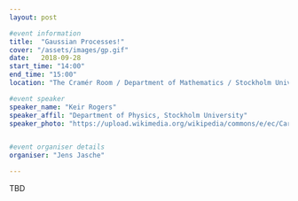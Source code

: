 ```yaml
---
layout: post

#event information
title:  "Gaussian Processes!"
cover: "/assets/images/gp.gif"
date:   2018-09-28
start_time: "14:00"
end_time: "15:00"
location: "The Cramér Room / Department of Mathematics / Stockholm University / Kräftriket, house no. 5 and 6"

#event speaker
speaker_name: "Keir Rogers"
speaker_affil: "Department of Physics, Stockholm University"
speaker_photo: "https://upload.wikimedia.org/wikipedia/commons/e/ec/Carl_Friedrich_Gauss_1840_by_Jensen.jpg"


#event organiser details
organiser: "Jens Jasche"

---
```

TBD
